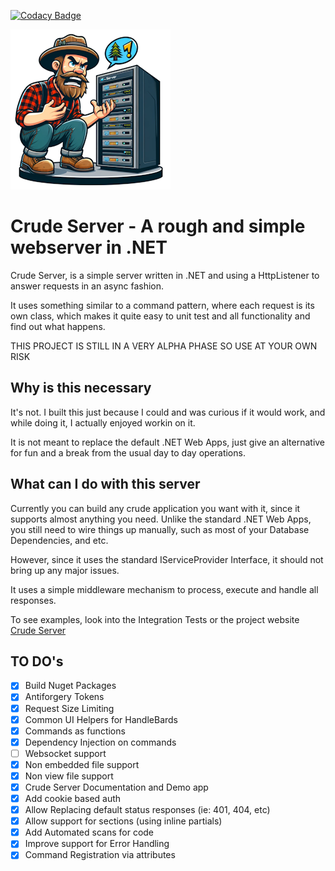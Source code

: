 [![Codacy Badge](https://app.codacy.com/project/badge/Grade/2f935788913c45cc8264706ee210c1b3)](https://app.codacy.com/gh/Vfleitao/crude-server/dashboard?utm_source=gh&utm_medium=referral&utm_content=&utm_campaign=Badge_grade)


![CrudeServer](/Content/logo_small.png)
# Crude Server - A rough and simple webserver in .NET
Crude Server, is a simple server written in .NET and using a HttpListener to answer requests in an async fashion.

It uses something similar to a command pattern, where each request is its own class, which makes it quite easy to unit test and all functionality and find out what happens.

THIS PROJECT IS STILL IN A VERY ALPHA PHASE SO USE AT YOUR OWN RISK

## Why is this necessary
It's not. I built this just because I could and was curious if it would work, and while doing it, I actually enjoyed workin on it.

It is not meant to replace the default .NET Web Apps, just give an alternative for fun and a break from the usual day to day operations.

## What can I do with this server
Currently you can build any crude application you want with it, since it supports almost anything you need.
Unlike the standard .NET Web Apps, you still need to wire things up manually, such as most of your Database Dependencies, and etc.

However, since it uses the standard IServiceProvider Interface, it should not bring up any major issues.

It uses a simple middleware mechanism to process, execute and handle all responses.

To see examples, look into the Integration Tests or the project website [Crude Server](https://crudeserver.devtestplayground.com/)

## TO DO's
- [x] Build Nuget Packages
- [x] Antiforgery Tokens
- [x] Request Size Limiting
- [x] Common UI Helpers for HandleBards
- [x] Commands as functions
- [x] Dependency Injection on commands
- [ ] Websocket support
- [x] Non embedded file support
- [x] Non view file support
- [x] Crude Server Documentation and Demo app
- [x] Add cookie based auth
- [x] Allow Replacing default status responses (ie: 401, 404, etc)
- [x] Allow support for sections (using inline partials)
- [x] Add Automated scans for code
- [x] Improve support for Error Handling
- [x] Command Registration via attributes
